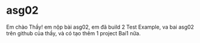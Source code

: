 asg02
=====
Em chào Thầy! em nộp bài asg02, em đã build 2 Test Example, va bai asg02  trên github của thầy, và có tạo thêm 1 project Bai1 nữa.

